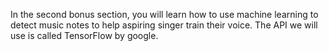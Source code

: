 In the second bonus section, you will learn how to use machine learning to detect music notes to help aspiring singer train their voice.
The API we will use is called TensorFlow by google.

